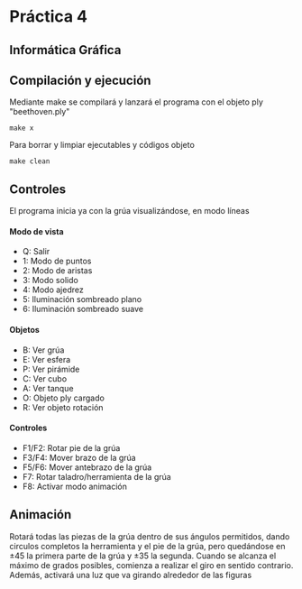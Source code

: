 # Práctica 4
## Informática Gráfica

## Compilación y ejecución
Mediante make se compilará y lanzará el programa con el objeto ply "beethoven.ply"
```
make x
```

Para borrar y limpiar ejecutables y códigos objeto

```
make clean
```

## Controles
El programa inicia ya con la grúa visualizándose, en modo líneas
#### Modo de vista
- Q: Salir
- 1: Modo de puntos
- 2: Modo de aristas
- 3: Modo solido
- 4: Modo ajedrez
- 5: Iluminación sombreado plano
- 6: Iluminación sombreado suave

#### Objetos
- B: Ver grúa
- E: Ver esfera
- P: Ver pirámide
- C: Ver cubo
- A: Ver tanque
- O: Objeto ply cargado
- R: Ver objeto rotación

#### Controles
- F1/F2: Rotar pie de la grúa
- F3/F4: Mover brazo de la grúa
- F5/F6: Mover antebrazo de la grúa
- F7: Rotar taladro/herramienta de la grúa
- F8: Activar modo animación

## Animación
Rotará todas las piezas de la grúa dentro de sus ángulos permitidos, dando circulos completos la herramienta y el pie de la grúa, pero quedándose en ±45 la primera parte de la grúa y ±35 la segunda. Cuando se alcanza el máximo de grados posibles, comienza a realizar el giro en sentido contrario.
Además, activará una luz que va girando alrededor de las figuras